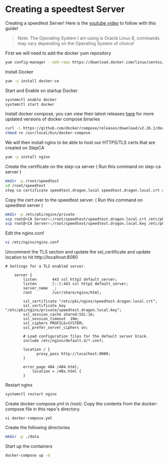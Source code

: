 # Creating a speedtest Server
Creating a speedtest Server! Here is the [youtube video](https://www.youtube.com/watch?v=MJOvWNIIZnk&list=PLhkW8M2MBf-H33LeTrVMc0LwN3EuOqGQV&index=53&pp=gAQBiAQB) to follow with this guide!

> Note: The Operating System I am using is Oracle Linux 8, commands may vary depending on the Operating System of choice!


First we will need to add the docker yum repository
```sh
yum config-manager --add-repo https://download.docker.com/linux/centos/docker-ce.repo
```

Install Docker 
```sh
yum -y install docker-ce
```

Start and Enable on startup Docker 
```sh
systemctl enable docker 
systemctl start docker 
```

Install docker compose, you can view their latest releases [here](https://github.com/docker/compose/releases/) for more updated versions of docker compose binaries 
```sh
curl -L https://github.com/docker/compose/releases/download/v2.26.1/docker-compose-linux-x86_64 -o /usr/local/bin/docker-compose
chmod +x /usr/local/bin/docker-compose
```

We will then install nginx to be able to host our HTTPS/TLS certs that are created on StepCA 
```sh
yum -y install nginx
```

Create the certificate on the step-ca server ( Run this command on step-ca server )
```sh
mkdir -p /root/speedtest
cd /root/speedtest 
step ca certificate speedtest.dragon.local speedtest.dragon.local.crt speedtest.dragon.local.key
```

Copy the cert over to the speedtest server. ( Run this command on speedtest server )
```sh
mkdir -p /etc/pki/nginx/private
scp root@<CA Server>:/root/speedtest/speedtest.dragon.local.crt /etc/pki/nginx/speedtest.dragon.local.crt
scp root@<CA Server>:/root/speedtest/speedtest.dragon.local.key /etc/pki/nginx/private/speedtest.asgard.local.key
```

Edit the nginx.conf 
```sh
vi /etc/nginx/nginx.conf
```

Uncomment the TLS section and update the ssl_certificate and update location to hit http://localhost:8080
```
# Settings for a TLS enabled server.

    server {
        listen       443 ssl http2 default_server;
        listen       [::]:443 ssl http2 default_server;
        server_name  _;
        root         /usr/share/nginx/html;

        ssl_certificate "/etc/pki/nginx/speedtest.dragon.local.crt";
        ssl_certificate_key "/etc/pki/nginx/private/speedtest.dragon.local.key";
        ssl_session_cache shared:SSL:1m;
        ssl_session_timeout  10m;
        ssl_ciphers PROFILE=SYSTEM;
        ssl_prefer_server_ciphers on;

        # Load configuration files for the default server block.
        include /etc/nginx/default.d/*.conf;

        location / {
	          proxy_pass http://localhost:8080;
        }

        error_page 404 /404.html;
            location = /40x.html {
        }

```

Restart nginx 
```sh
systemctl restart nginx
```

Create docker-compose.yml in /root/. Copy the contents from the docker-compose file in this repo's directory. 
```
vi docker-compose.yml 
```

Create the following directories
```sh
mkdir -p ./data
```

Start up the containers
```sh
docker-compose up -d 
```